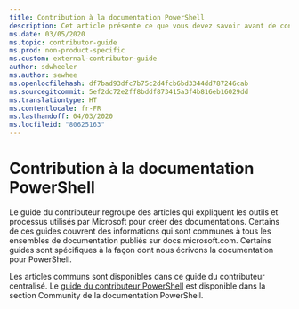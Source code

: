 ```yaml
---
title: Contribution à la documentation PowerShell
description: Cet article présente ce que vous devez savoir avant de contribuer à la documentation PowerShell.
ms.date: 03/05/2020
ms.topic: contributor-guide
ms.prod: non-product-specific
ms.custom: external-contributor-guide
author: sdwheeler
ms.author: sewhee
ms.openlocfilehash: df7bad93dfc7b75c2d4fcb6bd3344dd787246cab
ms.sourcegitcommit: 5ef2dc72e2ff8bddf873415a3f4b816eb16029dd
ms.translationtype: HT
ms.contentlocale: fr-FR
ms.lasthandoff: 04/03/2020
ms.locfileid: "80625163"
---
```

# <a name="contributing-to-powershell-documentation"></a>Contribution à la documentation PowerShell

Le guide du contributeur regroupe des articles qui expliquent les outils et processus utilisés par Microsoft pour créer des documentations. Certains de ces guides couvrent des informations qui sont communes à tous les ensembles de documentation publiés sur docs.microsoft.com. Certains guides sont spécifiques à la façon dont nous écrivons la documentation pour PowerShell.

Les articles communs sont disponibles dans ce guide du contributeur centralisé. Le [guide du contributeur PowerShell](/powershell/scripting/community/contributing/overview) est disponible dans la section Community de la documentation PowerShell.
